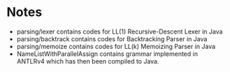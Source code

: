 # Notes

* parsing/lexer contains codes for LL(1) Recursive-Descent Lexer in Java
* parsing/backtrack contains codes for Backtracking Parser in Java
* parsing/memoize contains codes for LL(k) Memoizing Parser in Java
* NameListWithParallelAssign contains grammar implemented in ANTLRv4 which has then been compiled to Java.
